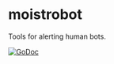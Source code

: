 # moistrobot
Tools for alerting human bots.

[![GoDoc](https://godoc.org/github.com/daemonl/moistrobot?status.svg)](http://godoc.org/github.com/daemonl/moistrobot)
